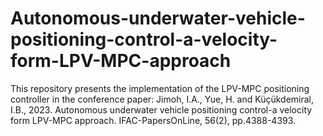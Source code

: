 # Autonomous-underwater-vehicle-positioning-control-a-velocity-form-LPV-MPC-approach
This repository presents the implementation of the LPV-MPC positioning controller in the conference paper: Jimoh, I.A., Yue, H. and Küçükdemiral, I.B., 2023. Autonomous underwater vehicle positioning control-a velocity form LPV-MPC approach. IFAC-PapersOnLine, 56(2), pp.4388-4393.
